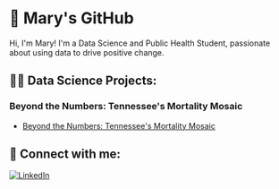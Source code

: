 # 👋 Mary's GitHub

Hi, I'm Mary! I'm a Data Science and Public Health Student, passionate about using data to drive positive change.

## 👨‍💻 Data Science Projects:

### Beyond the Numbers: Tennessee's Mortality Mosaic
- [Beyond the Numbers: Tennessee's Mortality Mosaic](https://github.com/marymorkos/tnhealth)

## 🤳 Connect with me:

[![LinkedIn](https://img.shields.io/badge/-LinkedIn-blue?style=flat-square&logo=linkedin&logoColor=white)](https://www.linkedin.com/in/marymorkos/)
